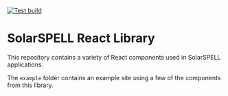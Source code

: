 [![Test build](https://github.com/SolarSPELL-main/solarspell-react-lib/actions/workflows/build.yml/badge.svg)](https://github.com/SolarSPELL-main/solarspell-react-lib/actions/workflows/build.yml)

# SolarSPELL React Library

This repository contains a variety of React components used in SolarSPELL applications.

The `example` folder contains an example site using a few of the components from this library.

